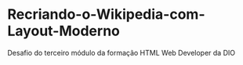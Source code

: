 # Recriando-o-Wikipedia-com-Layout-Moderno
Desafio do terceiro módulo da formação HTML Web Developer da DIO
